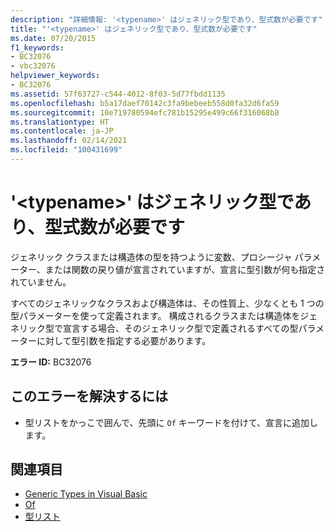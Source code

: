 ```yaml
---
description: "詳細情報: '<typename>' はジェネリック型であり、型式数が必要です"
title: "'<typename>' はジェネリック型であり、型式数が必要です"
ms.date: 07/20/2015
f1_keywords:
- BC32076
- vbc32076
helpviewer_keywords:
- BC32076
ms.assetid: 57f63727-c544-4012-8f03-5d77fbdd1135
ms.openlocfilehash: b5a17daef70142c3fa9bebeeb558d0fa32d6fa59
ms.sourcegitcommit: 10e719780594efc781b15295e499c66f316068b8
ms.translationtype: HT
ms.contentlocale: ja-JP
ms.lasthandoff: 02/14/2021
ms.locfileid: "100431699"
---
```

# <a name="typename-is-a-generic-type-and-requires-type-arguments"></a>'\<typename>' はジェネリック型であり、型式数が必要です

ジェネリック クラスまたは構造体の型を持つように変数、プロシージャ パラメーター、または関数の戻り値が宣言されていますが、宣言に型引数が何も指定されていません。  
  
 すべてのジェネリックなクラスおよび構造体は、その性質上、少なくとも 1 つの型パラメーターを使って定義されます。 構成されるクラスまたは構造体をジェネリック型で宣言する場合、そのジェネリック型で定義されるすべての型パラメーターに対して型引数を指定する必要があります。  
  
 **エラー ID:** BC32076  
  
## <a name="to-correct-this-error"></a>このエラーを解決するには  
  
- 型リストをかっこで囲んで、先頭に `Of` キーワードを付けて、宣言に追加します。  
  
## <a name="see-also"></a>関連項目

- [Generic Types in Visual Basic](../programming-guide/language-features/data-types/generic-types.md)
- [Of](../language-reference/statements/of-clause.md)
- [型リスト](../language-reference/statements/type-list.md)
